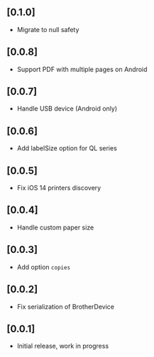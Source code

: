 ## [0.1.0]

* Migrate to null safety

## [0.0.8]

* Support PDF with multiple pages on Android

## [0.0.7]

* Handle USB device (Android only)

## [0.0.6]

* Add labelSize option for QL series

## [0.0.5]

* Fix iOS 14 printers discovery

## [0.0.4]

* Handle custom paper size

## [0.0.3]

* Add option `copies`

## [0.0.2]

* Fix serialization of BrotherDevice

## [0.0.1]

* Initial release, work in progress
